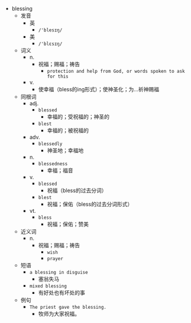 - blessing
  - 发音
    - 英
      - `/'blesɪŋ/`
    - 美
      - `/'blɛsɪŋ/`
  - 词义
    - n.
      - 祝福；赐福；祷告
        - `protection and help from God, or words spoken to ask for this`
    - v.
      - 使幸福（bless的ing形式）；使神圣化；为…祈神赐福
  - 同根词
    - adj.
      - `blessed`
        - 幸福的；受祝福的；神圣的
      - `blest`
        - 幸福的；被祝福的
    - adv.
      - `blessedly`
        - 神圣地；幸福地
    - n.
      - `blessedness`
        - 幸福；福音
    - v.
      - `blessed`
        - 祝福（bless的过去分词）
      - `blest`
        - 祝福；保佑（bless的过去分词形式）
    - vt.
      - `bless`
        - 祝福；保佑；赞美
  - 近义词
    - n.
      - 祝福；赐福；祷告
        - `wish`
        - `prayer`
  - 短语
    - `a blessing in disguise`
      - 塞翁失马 
    - `mixed blessing`
      - 有好处也有坏处的事 
  - 例句
    - `The priest gave the blessing.`
      - 牧师为大家祝福。

